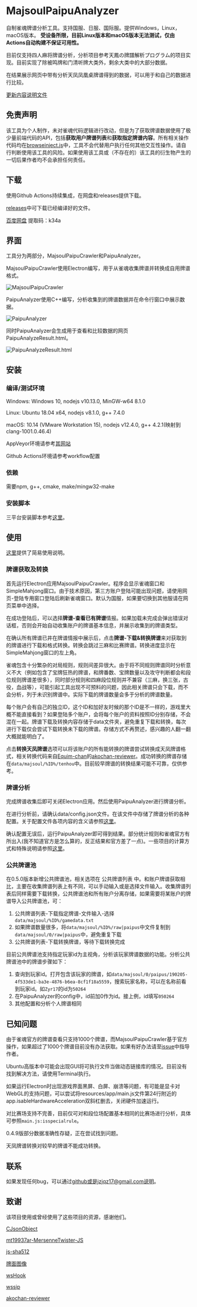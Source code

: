 # MajsoulPaipuAnalyzer

自制雀魂牌谱分析工具。支持国服、日服、国际服。提供Windows，Linux，macOS版本。
**受设备所限，目前Linux版本和macOS版本无法测试，仅由Actions自动构建不保证可用性。**

目前仅支持四人麻将牌谱分析，分析项目参考天鳳の牌譜解析プログラム的项目实现。目前实现了除被鸣牌和门清听牌大类外，剩余大类中的大部分数据。

在结果展示网页中带有分析天凤凤凰桌牌谱得到的数据，可以用于和自己的数据进行比较。

[更新内容说明文件](doc/release-notes.txt)

## 免责声明
该工具为个人制作，未对雀魂代码逻辑进行改动，但是为了获取牌谱数据使用了极少量前端代码的API，包括**获取用户牌谱列表**和**获取指定牌谱内容**。所有相关操作代码均在[browseinject.js](lib/majsoul/browseinject.js)中，工具不会代替用户执行任何其他交互性操作。请自行判断使用该工具的风险。如果使用该工具或（不存在的）该工具的衍生物产生的一切后果作者均不会承担任何责任。

## 下载

<!-- APPVeyor下载最新版本： -->

<!-- Windows: [![Build status](https://ci.appveyor.com/api/projects/status/fyirnuhsunq73brc?svg=true)](https://ci.appveyor.com/project/zyr17/majsoulpaipuanalyzer) Linux: [![Build status](https://ci.appveyor.com/api/projects/status/i22ex7a644qasmxx?svg=true)](https://ci.appveyor.com/project/zyr17/majsoulpaipuanalyzer-ko5wy) -->

使用Github Actions持续集成，在网盘和releases提供下载。

[releases](https://github.com/zyr17/MajsoulPaipuAnalyzer/releases)中可下载已经编译好的文件。

[百度网盘](https://pan.baidu.com/s/1mu31kzaF7aHkY2IeBjCLyg) 提取码：k34a

## 界面

工具分为两部分，MajsoulPaipuCrawler和PaipuAnalyzer。

MajsoulPaipuCrawler使用Electron编写，用于从雀魂收集牌谱并转换成自用牌谱格式。

![MajsoulPaipuCrawler](doc/img/MPC.png)

PaipuAnalyzer使用C++编写，分析收集到的牌谱数据并在命令行窗口中展示数据。

![PaipuAnalyzer](doc/img/PA.png)

同时PaipuAnalyzer会生成用于查看和比较数据的网页PaipuAnalyzeResult.html。

![PaipuAnalyzeResult.html](doc/img/PaipuAnalyzeResult.png)

## 安装

### 编译/测试环境

Windows: Windows 10, nodejs v10.13.0, MinGW-w64 8.1.0

Linux: Ubuntu 18.04 x64, nodejs v8.1.0, g++ 7.4.0

macOS: 10.14 (VMware Workstation 15), nodejs v12.4.0, g++ 4.2.1(映射到clang-1001.0.46.4)

AppVeyor环境请参考[其网站](https://www.appveyor.com/docs/build-environment/)

Github Actions环境请参考workflow配置

### 依赖

需要npm, g++, cmake, make/mingw32-make

### 安装脚本

三平台安装脚本参考[这里](doc/install_scripts.md)。

## 使用

[这里](doc/README.txt)提供了简易使用说明。

### 牌谱获取及转换

首先运行Electron应用MajsoulPaipuCrawler。程序会显示雀魂窗口和SimpleMahjong窗口。由于技术原因，第三方账户登陆可能出现问题，请使用网页-登陆专用窗口登陆后刷新雀魂窗口。默认为国服，如果要切换到其他服请在网页菜单中选择。

在成功登陆后，可以选择**牌谱-查看已有牌谱**情报。如果加载未完成会弹出错误对话框，否则会开始自动收集账户的牌谱基本信息，并展示收集到的牌谱类型。

在确认所有牌谱已井在牌谱情报中展示后，点击**牌谱-下载&转换牌谱**来对获取到的牌谱进行下载和格式转换。转换会跳过三麻和比赛牌谱。转换进度显示在SimpleMahjong窗口的左上角。

雀魂包含十分繁杂的对局规则，规则间差异很大。由于将不同规则牌谱同时分析意义不大（例如包含了宝牌狂热的牌谱，和牌番数、宝牌数量以及攻守判断都会和段位规则牌谱差很多），同时部分规则和四麻段位规则并不兼容（三麻，换三张，古役，血战等），可能引起工具出现不可预料的问题，因此相关牌谱只会下载，而不会分析，列于未识别牌谱中。实际下载的牌谱数量会多于分析的牌谱数量。

每个账户会有自己的独立ID，这个ID和加好友时候的那个ID是不一样的，游戏里大概不能直接看到？如果登陆多个账户，会将每个账户的资料按照ID分别存储，不会混在一起。牌谱下载及转换内容存储于data文件夹，避免重复下载和转换，每次进行下载仅会尝试下载转换未下载的牌谱。存储方式不再赘述，感兴趣的人翻一翻大概就能明白了。

点击**转换天凤牌谱**选项可以将该账户的所有能转换的牌谱尝试转换成天凤牌谱格式，相关转换代码来自[Equim-chan](https://github.com/Equim-chan)的[akochan-reviewer](https://github.com/Equim-chan/akochan-reviewer)。成功转换的牌谱存储在`data/majsoul/%ID%/tenhou`中。目前较早牌谱的转换结果可能不可靠，仅供参考。

### 牌谱分析

完成牌谱收集后即可关闭Electron应用。然后使用PaipuAnalyzer进行牌谱分析。

在进行分析前，请确认data/config.json文件。在该文件中存储了牌谱分析的各种配置。关于配置文件各项内容的含义请参照[这里](doc/config.md)。

确认配置无误后，运行PaipuAnalyzer即可得到结果。部分统计规则和雀魂官方有所出入(我不知道官方是怎么算的，反正结果和官方差了一点)。一些项目的计算方式和特殊说明请参照[这里](doc/result.md)。

### 公共牌谱池

在0.5.0版本新增公共牌谱池，相关选项在 公共牌谱列表 中。和账户牌谱获取相比，主要在收集牌谱列表上有不同，可以手动输入或是选择文件输入。收集牌谱列表后同样需要下载转换，公共牌谱池和所有账户分离存储，如果需要将某账户的牌谱导入公共牌谱池，可：
1. 公共牌谱列表-下载指定牌谱-文件输入-选择`data/majsoul/%ID%/gamedata.txt`
2. 如果牌谱数量很多，将`data/majsoul/%ID%/raw|paipus`中文件复制到`data/majsoul/0/raw|paipus`中，避免重复下载
3. 公共牌谱列表-下载转换牌谱，等待下载转换完成

目前公共牌谱池支持指定玩家id为主视角，分析该玩家牌谱数据的功能。分析公共牌谱池中的牌谱步骤如下：
1. 查询到玩家id。打开包含该玩家的牌谱，如`data/majsoul/0/paipus/190205-4f533de1-ba3e-4876-b6ea-8cf1f18a5559`，搜索玩家名称，可以在名称前看到玩家id。如`Zyr17`的id为`50264`
2. 在PaipuAnalyzer的config中，id前加0作为id。接上例，id填写`050264`
3. 其他配置和分析个人牌谱相同

## 已知问题

由于雀魂官方的牌谱查看只支持1000个牌谱，而MajsoulPaipuCrawler基于官方操作，如果超过了1000个牌谱目前没有办法获取。如果有好办法请至[issue](https://github.com/zyr17/MajsoulPaipuAnalyzer/issues/5)中指导作者。

Ubuntu高版本中可能会出现GUI将可执行文件当做动态链接库的情况。目前没有找到解决方法，请使用Terminal执行。

如果运行Electron时出现游戏界面黑屏、白屏、崩溃等问题，有可能是显卡对WebGL的支持问题，可以尝试将resources/app/main.js文件第24行附近的app.isableHardwareAcceleration双斜杠删去，关闭硬件加速运行。

对比赛场支持不完善，目前仅可对和段位场配置基本相同的比赛场进行分析，具体可参照`main.js:isspecialrule`。

0.4.9版部分数据准确性存疑，正在尝试找到问题。

天凤牌谱转换对较早的牌谱不能成功转换。

## 联系

如果发现任何bug，可以通过[github](https://github.com/zyr17/MajsoulPaipuAnalyzer/issues)或是jzjqz17@gmail.com说明。

## 致谢

该项目使用或曾经使用了这些项目的资源，感谢他们。

[CJsonObject](https://github.com/Bwar/CJsonObject)

[mt19937ar-MersenneTwister-JS](https://github.com/neetsdkasu/mt19937ar-MersenneTwister-JS)

[js-sha512](https://github.com/emn178/js-sha512)

[牌面图像](https://mj-king.net/sozai/)

[wsHook](https://github.com/skepticfx/wshook)

[wssip](https://github.com/nccgroup/wssip)

[akochan-reviewer](https://github.com/Equim-chan/akochan-reviewer)
